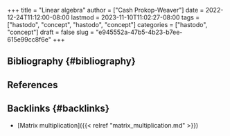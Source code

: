 +++
title = "Linear algebra"
author = ["Cash Prokop-Weaver"]
date = 2022-12-24T11:12:00-08:00
lastmod = 2023-11-10T11:02:27-08:00
tags = ["hastodo", "concept", "hastodo", "concept"]
categories = ["hastodo", "concept"]
draft = false
slug = "e945552a-47b5-4b23-b7ee-615e99cc8f6e"
+++

## Bibliography {#bibliography}

## References

<style>.csl-entry{text-indent: -1.5em; margin-left: 1.5em;}</style><div class="csl-bib-body">
</div>


## Backlinks {#backlinks}

-   [Matrix multiplication]({{< relref "matrix_multiplication.md" >}})
